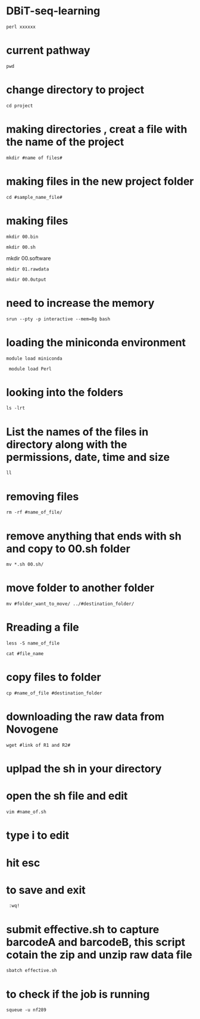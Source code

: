# DBiT-seq-learning
```
perl xxxxxx
```
# current pathway

```
pwd
```

# change directory to project 

```
cd project
```

# making directories , creat a file with the name of the project

```
mkdir #name of files#
```
# making files in the new project folder

```
cd #sample_name_file#
```
# making files

```
mkdir 00.bin
```
```
mkdir 00.sh
```
mkdir 00.software
```
mkdir 01.rawdata
```
```
mkdir 00.0utput
```


# need to increase the memory 

```
srun --pty -p interactive --mem=8g bash
```
# loading the miniconda environment
```
module load miniconda
```
```
 module load Perl
 ```
# looking into the folders

```
ls -lrt
```
# List the names of the files in directory along with the permissions, date, time and size
```
ll
```
# removing files

```
rm -rf #name_of_file/
```
# remove anything that ends with sh and copy to 00.sh folder
```
mv *.sh 00.sh/
```
# move folder to another folder
```
mv #folder_want_to_move/ ../#destination_folder/
```
# Rreading a file

```
less -S name_of_file 
```
```
cat #file_name
```

# copy files to folder 

```
cp #name_of_file #destination_folder 
```


# downloading the raw data from Novogene 
```
wget #link of R1 and R2#
```
# uplpad the sh in your directory

# open the sh file and edit 
```
vim #name_of.sh
```
# type i to edit

# hit esc

# to save and exit
```
 :wq!
```


# submit effective.sh to capture barcodeA and barcodeB, this script cotain the zip and unzip raw data file 

```
sbatch effective.sh 
```
# to check if the job is running

```
squeue -u nf289 
```





